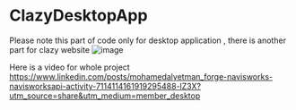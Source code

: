 # ClazyDesktopApp

Please note this part of code only for desktop application , there is another part for clazy website
![image](https://github.com/Mohamedetman1998/ClazyDesktopApp/assets/114195917/cd8f971e-b91e-4028-84a9-fec4e74c1d07)

Here is a video for whole project
https://www.linkedin.com/posts/mohamedalyetman_forge-navisworks-navisworksapi-activity-7114114161919295488-lZ3X?utm_source=share&utm_medium=member_desktop
